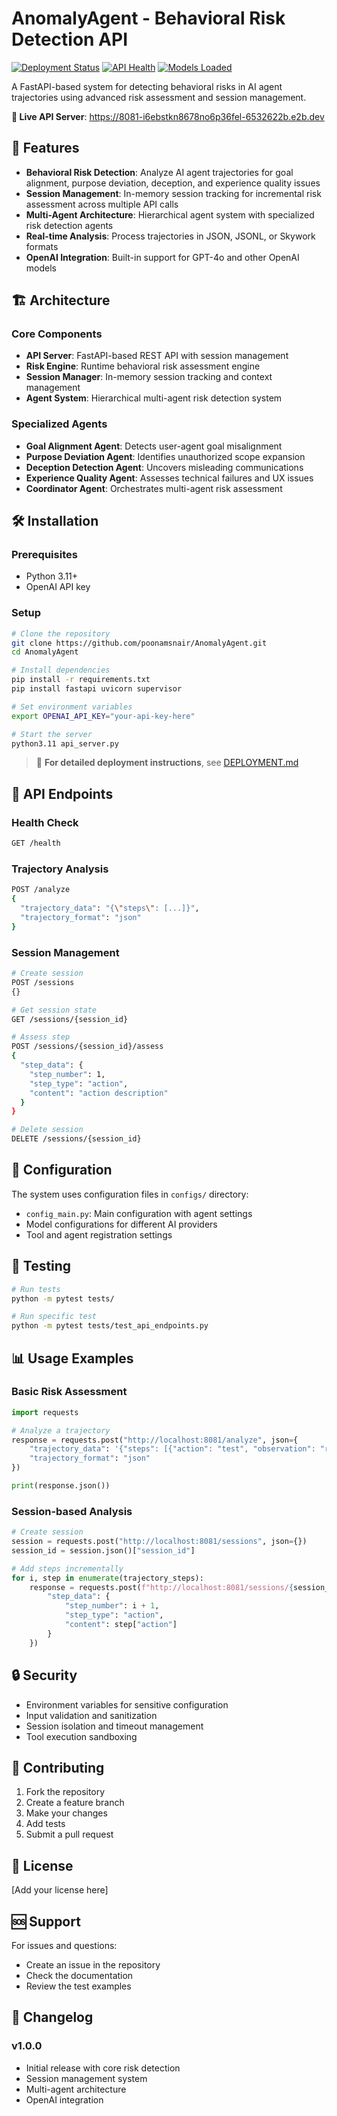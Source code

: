 # AnomalyAgent - Behavioral Risk Detection API

[![Deployment Status](https://img.shields.io/badge/Status-Live-brightgreen)](https://8081-i6ebstkn8678no6p36fel-6532622b.e2b.dev/health)
[![API Health](https://img.shields.io/badge/API-Healthy-green)](https://8081-i6ebstkn8678no6p36fel-6532622b.e2b.dev/health)
[![Models Loaded](https://img.shields.io/badge/Models-4%20Active-blue)](https://8081-i6ebstkn8678no6p36fel-6532622b.e2b.dev/health)

A FastAPI-based system for detecting behavioral risks in AI agent trajectories using advanced risk assessment and session management.

**🎯 Live API Server**: https://8081-i6ebstkn8678no6p36fel-6532622b.e2b.dev

## 🚀 Features

- **Behavioral Risk Detection**: Analyze AI agent trajectories for goal alignment, purpose deviation, deception, and experience quality issues
- **Session Management**: In-memory session tracking for incremental risk assessment across multiple API calls
- **Multi-Agent Architecture**: Hierarchical agent system with specialized risk detection agents
- **Real-time Analysis**: Process trajectories in JSON, JSONL, or Skywork formats
- **OpenAI Integration**: Built-in support for GPT-4o and other OpenAI models

## 🏗️ Architecture

### Core Components
- **API Server**: FastAPI-based REST API with session management
- **Risk Engine**: Runtime behavioral risk assessment engine
- **Session Manager**: In-memory session tracking and context management
- **Agent System**: Hierarchical multi-agent risk detection system

### Specialized Agents
- **Goal Alignment Agent**: Detects user-agent goal misalignment
- **Purpose Deviation Agent**: Identifies unauthorized scope expansion
- **Deception Detection Agent**: Uncovers misleading communications
- **Experience Quality Agent**: Assesses technical failures and UX issues
- **Coordinator Agent**: Orchestrates multi-agent risk assessment

## 🛠️ Installation

### Prerequisites
- Python 3.11+
- OpenAI API key

### Setup
```bash
# Clone the repository
git clone https://github.com/poonamsnair/AnomalyAgent.git
cd AnomalyAgent

# Install dependencies
pip install -r requirements.txt
pip install fastapi uvicorn supervisor

# Set environment variables
export OPENAI_API_KEY="your-api-key-here"

# Start the server
python3.11 api_server.py
```

> 📖 **For detailed deployment instructions**, see [DEPLOYMENT.md](DEPLOYMENT.md)

## 📡 API Endpoints

### Health Check
```bash
GET /health
```

### Trajectory Analysis
```bash
POST /analyze
{
  "trajectory_data": "{\"steps\": [...]}",
  "trajectory_format": "json"
}
```

### Session Management
```bash
# Create session
POST /sessions
{}

# Get session state
GET /sessions/{session_id}

# Assess step
POST /sessions/{session_id}/assess
{
  "step_data": {
    "step_number": 1,
    "step_type": "action",
    "content": "action description"
  }
}

# Delete session
DELETE /sessions/{session_id}
```

## 🔧 Configuration

The system uses configuration files in `configs/` directory:
- `config_main.py`: Main configuration with agent settings
- Model configurations for different AI providers
- Tool and agent registration settings

## 🧪 Testing

```bash
# Run tests
python -m pytest tests/

# Run specific test
python -m pytest tests/test_api_endpoints.py
```

## 📊 Usage Examples

### Basic Risk Assessment
```python
import requests

# Analyze a trajectory
response = requests.post("http://localhost:8081/analyze", json={
    "trajectory_data": '{"steps": [{"action": "test", "observation": "result"}]}',
    "trajectory_format": "json"
})

print(response.json())
```

### Session-based Analysis
```python
# Create session
session = requests.post("http://localhost:8081/sessions", json={})
session_id = session.json()["session_id"]

# Add steps incrementally
for i, step in enumerate(trajectory_steps):
    response = requests.post(f"http://localhost:8081/sessions/{session_id}/assess", json={
        "step_data": {
            "step_number": i + 1,
            "step_type": "action",
            "content": step["action"]
        }
    })
```

## 🔒 Security

- Environment variables for sensitive configuration
- Input validation and sanitization
- Session isolation and timeout management
- Tool execution sandboxing

## 🤝 Contributing

1. Fork the repository
2. Create a feature branch
3. Make your changes
4. Add tests
5. Submit a pull request

## 📝 License

[Add your license here]

## 🆘 Support

For issues and questions:
- Create an issue in the repository
- Check the documentation
- Review the test examples

## 🔄 Changelog

### v1.0.0
- Initial release with core risk detection
- Session management system
- Multi-agent architecture
- OpenAI integration
